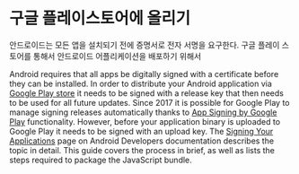 # 구글 플레이스토어에 올리기

안드로이드는 모든 앱을 설치되기 전에 증명서로 전자 서명을 요구한다. 구글 플레이 스토어를 통해서 안드로이드 어플리케이션을 배포하기 위해서 

Android requires that all apps be digitally signed with a certificate before they can be installed. In order to distribute your Android application via  [Google Play store](https://play.google.com/store)  it needs to be signed with a release key that then needs to be used for all future updates. Since 2017 it is possible for Google Play to manage signing releases automatically thanks to  [App Signing by Google Play](https://developer.android.com/studio/publish/app-signing#app-signing-google-play)  functionality. However, before your application binary is uploaded to Google Play it needs to be signed with an upload key. The  [Signing Your Applications](https://developer.android.com/tools/publishing/app-signing.html)  page on Android Developers documentation describes the topic in detail. This guide covers the process in brief, as well as lists the steps required to package the JavaScript bundle.
<!--stackedit_data:
eyJoaXN0b3J5IjpbLTEyMzUwOTM1NzgsNzMwOTk4MTE2XX0=
-->